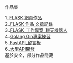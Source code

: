 作品集

1..[FLASK 網頁作品](https://github.com/UFOTreeboy/Coding_Demo)<br />
2..[FLASK 作品 文章記錄](https://github.com/UFOTreeboy/Flask_test)<br />
3..[FLASK_工作專案_聊天機器人](https://github.com/UFOTreeboy/ChatBot_Demo)<br />
4..[Golang Gin專案練習](https://github.com/UFOTreeboy/golang_gin_work)<br />
5..[FastAPI_留言板](https://github.com/UFOTreeboy/fastapi_database_demo)<br />
6..[大型API開發](https://github.com/UFOTreeboy/Flask_user_login)<br />
基於安全，部分作品隱藏
